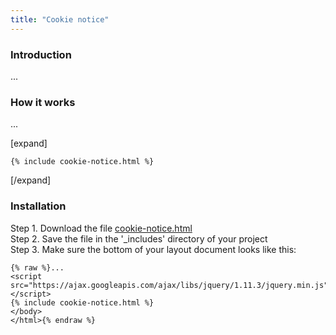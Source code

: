 ```yaml
---
title: "Cookie notice"
---
```


### Introduction

...

### How it works

...

[expand]

```
{% include cookie-notice.html %}
```

[/expand]

### Installation

Step 1. Download the file [cookie-notice.html](https://raw.githubusercontent.com/jhvanderschee/jekyllcodex/gh-pages/_includes/cookie-notice.html)
<br />Step 2. Save the file in the '_includes' directory of your project
<br />Step 3. Make sure the bottom of your layout document looks like this:

```
{% raw %}...
<script src="https://ajax.googleapis.com/ajax/libs/jquery/1.11.3/jquery.min.js"></script>
{% include cookie-notice.html %}
</body>
</html>{% endraw %}
```